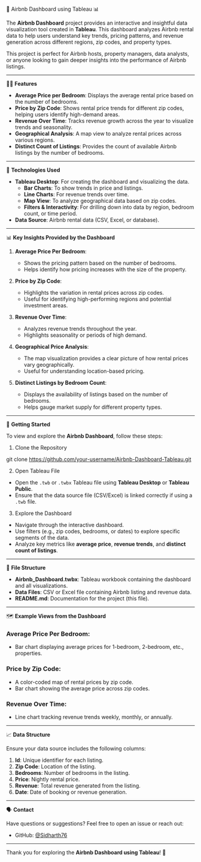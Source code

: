 🏡 Airbnb Dashboard using Tableau 📊

The **Airbnb Dashboard** project provides an interactive and insightful data visualization tool created in **Tableau**. This dashboard analyzes Airbnb rental data to help users understand key trends, pricing patterns, and revenue generation across different regions, zip codes, and property types.

This project is perfect for Airbnb hosts, property managers, data analysts, or anyone looking to gain deeper insights into the performance of Airbnb listings.

---

🧑‍💻 **Features**
- **Average Price per Bedroom**: Displays the average rental price based on the number of bedrooms.
- **Price by Zip Code**: Shows rental price trends for different zip codes, helping users identify high-demand areas.
- **Revenue Over Time**: Tracks revenue growth across the year to visualize trends and seasonality.
- **Geographical Analysis**: A map view to analyze rental prices across various regions.
- **Distinct Count of Listings**: Provides the count of available Airbnb listings by the number of bedrooms.

---

🔧 **Technologies Used**
- **Tableau Desktop**: For creating the dashboard and visualizing the data.
  - **Bar Charts**: To show trends in price and listings.
  - **Line Charts**: For revenue trends over time.
  - **Map View**: To analyze geographical data based on zip codes.
  - **Filters & Interactivity**: For drilling down into data by region, bedroom count, or time period.
- **Data Source**: Airbnb rental data (CSV, Excel, or database).

---

📊 **Key Insights Provided by the Dashboard**

1. **Average Price Per Bedroom**: 
   - Shows the pricing pattern based on the number of bedrooms.
   - Helps identify how pricing increases with the size of the property.

2. **Price by Zip Code**:
   - Highlights the variation in rental prices across zip codes.
   - Useful for identifying high-performing regions and potential investment areas.

3. **Revenue Over Time**:
   - Analyzes revenue trends throughout the year.
   - Highlights seasonality or periods of high demand.

4. **Geographical Price Analysis**:
   - The map visualization provides a clear picture of how rental prices vary geographically.
   - Useful for understanding location-based pricing.

5. **Distinct Listings by Bedroom Count**:
   - Displays the availability of listings based on the number of bedrooms.
   - Helps gauge market supply for different property types.

---

🚀 **Getting Started**

To view and explore the **Airbnb Dashboard**, follow these steps:

1. Clone the Repository


git clone https://github.com/your-username/Airbnb-Dashboard-Tableau.git


2. Open Tableau File

- Open the `.twb` or `.twbx` Tableau file using **Tableau Desktop** or **Tableau Public**.
- Ensure that the data source file (CSV/Excel) is linked correctly if using a `.twb` file.

3. Explore the Dashboard

- Navigate through the interactive dashboard.
- Use filters (e.g., zip codes, bedrooms, or dates) to explore specific segments of the data.
- Analyze key metrics like **average price**, **revenue trends**, and **distinct count of listings**.

---

📂 **File Structure**

- **Airbnb_Dashboard.twbx**: Tableau workbook containing the dashboard and all visualizations.
- **Data Files**: CSV or Excel file containing Airbnb listing and revenue data.
- **README.md**: Documentation for the project (this file).

---

🗺️ **Example Views from the Dashboard**

### Average Price Per Bedroom:
- Bar chart displaying average prices for 1-bedroom, 2-bedroom, etc., properties.

### Price by Zip Code:
- A color-coded map of rental prices by zip code.
- Bar chart showing the average price across zip codes.

### Revenue Over Time:
- Line chart tracking revenue trends weekly, monthly, or annually.

---

📈 **Data Structure**

Ensure your data source includes the following columns:

1. **Id**: Unique identifier for each listing.
2. **Zip Code**: Location of the listing.
3. **Bedrooms**: Number of bedrooms in the listing.
4. **Price**: Nightly rental price.
5. **Revenue**: Total revenue generated from the listing.
6. **Date**: Date of booking or revenue generation.

---

🗣️ **Contact**

Have questions or suggestions? Feel free to open an issue or reach out:

- GitHub: [@Sidharth76](https://github.com/sidharth76)

---

Thank you for exploring the **Airbnb Dashboard using Tableau**! 🚀
```
